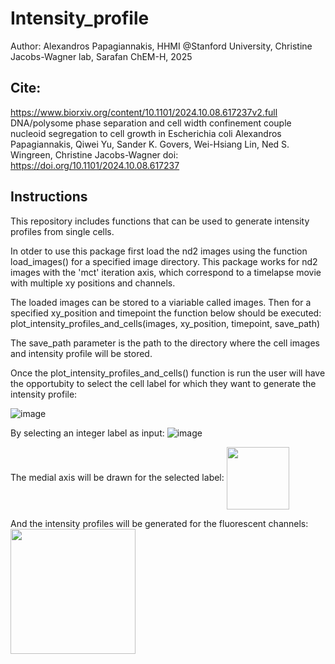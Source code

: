 # Intensity_profile

Author: Alexandros Papagiannakis, HHMI @Stanford University, Christine Jacobs-Wagner lab, Sarafan ChEM-H, 2025

## Cite:
https://www.biorxiv.org/content/10.1101/2024.10.08.617237v2.full
DNA/polysome phase separation and cell width confinement couple nucleoid segregation to cell growth in Escherichia coli
Alexandros Papagiannakis, Qiwei Yu, Sander K. Govers, Wei-Hsiang Lin, Ned S. Wingreen, Christine Jacobs-Wagner
doi: https://doi.org/10.1101/2024.10.08.617237

## Instructions
This repository includes functions that can be used to generate intensity profiles from single cells.

In otder to use this package first load the nd2 images using the function load_images() for a specified image directory.
This package works for nd2 images with the 'mct' iteration axis, which correspond to a timelapse movie with multiple xy positions and channels.

The loaded images can be stored to a viariable called images. Then for a specified xy_position and timepoint the function below should be executed:
plot_intensity_profiles_and_cells(images, xy_position, timepoint, save_path)

The save_path parameter is the path to the directory where the cell images and intensity profile will be stored.

Once the plot_intensity_profiles_and_cells() function is run the user will have the opportubity to select the cell label for which they want to generate the intensity profile:

![image](https://github.com/user-attachments/assets/623eb748-ade5-4b8f-bc2d-668bf1bcdee1)

By selecting an integer label as input:
![image](https://github.com/user-attachments/assets/21c29d9a-e27d-436b-87a4-a5a3d6592b16)

The medial axis will be drawn for the selected label:
<img src="https://github.com/user-attachments/assets/4fcfb3a9-348d-40f2-9f59-d9ec19212626" align="center" width="100"/>

And the intensity profiles will be generated for the fluorescent channels:
<img src="https://github.com/user-attachments/assets/9283aab3-4899-4551-b878-6d52a5c474f7" align="center" width="200"/>




